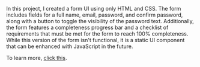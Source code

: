 In this project, I created a form UI using only HTML and CSS.
The form includes fields for a full name, email, password, and confirm password, along with a button to toggle the visibility of the password text.
Additionally, the form features a completeness progress bar and a checklist of requirements that must be met for the form to reach 100% completeness.
While this version of the form isn't functional, it is a static UI component that can be enhanced with JavaScript in the future.

To learn more, [click this](https://roadmap.sh/projects/accessible-form-ui).
